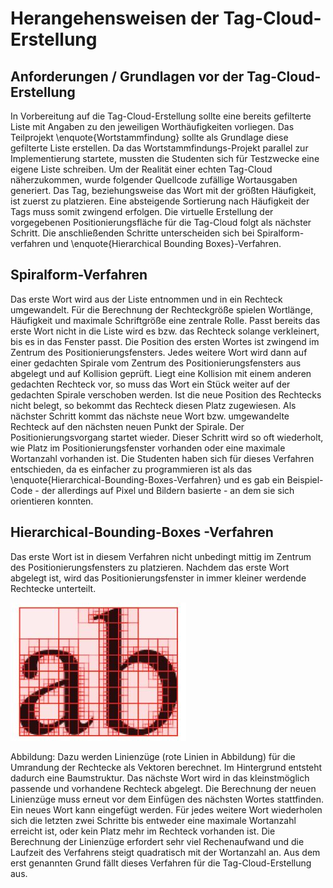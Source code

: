 # Herangehensweisen der Tag-Cloud-Erstellung

## Anforderungen / Grundlagen vor der Tag-Cloud-Erstellung

In Vorbereitung auf die Tag-Cloud-Erstellung sollte eine bereits gefilterte Liste mit Angaben zu den jeweiligen Worthäufigkeiten vorliegen. Das Teilprojekt \enquote{Wortstammfindung} sollte als Grundlage diese gefilterte Liste erstellen. Da das Wortstammfindungs-Projekt parallel zur Implementierung startete, mussten die Studenten sich für Testzwecke eine eigene Liste schreiben. Um der Realität einer echten Tag-Cloud näherzukommen, wurde folgender Quellcode zufällige Wortausgaben generiert.
Das Tag, beziehungsweise das Wort mit der größten Häufigkeit, ist zuerst zu platzieren. Eine absteigende Sortierung nach Häufigkeit der Tags muss somit zwingend erfolgen. 
Die virtuelle Erstellung der vorgegebenen Positionierungsfläche für die Tag-Cloud folgt als nächster Schritt. Die anschließenden Schritte unterscheiden sich bei Spiralform-verfahren und \enquote{Hierarchical Bounding Boxes}-Verfahren. 

## Spiralform-Verfahren

Das erste Wort wird aus der Liste entnommen und in ein Rechteck umgewandelt. Für die Berechnung der Rechteckgröße spielen Wortlänge, Häufigkeit und maximale Schriftgröße eine zentrale Rolle. 
Passt bereits das erste Wort nicht in die Liste wird es bzw. das Rechteck solange verkleinert, bis es in das Fenster passt. Die Position des ersten Wortes ist zwingend im Zentrum des Positionierungsfensters. Jedes weitere Wort wird dann auf einer gedachten Spirale vom Zentrum des Positionierungsfensters aus abgelegt und auf Kollision geprüft. Liegt eine Kollision mit einem anderen gedachten Rechteck vor, so muss das Wort ein Stück weiter auf der gedachten Spirale verschoben werden. Ist die neue Position des Rechtecks nicht belegt, so bekommt das Rechteck diesen Platz zugewiesen. Als nächster Schritt kommt das nächste neue Wort bzw. umgewandelte Rechteck auf den nächsten neuen Punkt der Spirale. Der Positionierungsvorgang startet wieder. Dieser Schritt wird so oft wiederholt, wie Platz im Positionierungsfenster vorhanden oder eine maximale Wortanzahl vorhanden ist. 
Die Studenten haben sich für dieses Verfahren entschieden, da es einfacher zu programmieren ist als das \enquote{Hierarchical-Bounding-Boxes-Verfahren} und es gab ein Beispiel-Code - der allerdings auf Pixel und Bildern basierte - an dem sie sich orientieren konnten. 


## Hierarchical-Bounding-Boxes -Verfahren

Das erste Wort ist in diesem Verfahren nicht unbedingt mittig im Zentrum des Positionierungsfensters zu platzieren. Nachdem das erste Wort abgelegt ist, wird das Positionierungsfenster in immer kleiner werdende Rechtecke unterteilt. 

![\label{abb: HierarchicalBoundingBoxesVerfahren} Hierarchical-Bounding-Boxes-Verfahren, Aufteilung des Positionierungsfensters in Rechtecke](img/HierarchicalBoundingBoxesVerfahren.jpg)

Abbildung: 
Dazu werden Linienzüge (rote Linien in Abbildung) für die Umrandung der Rechtecke als Vektoren berechnet. Im Hintergrund entsteht dadurch eine Baumstruktur. Das nächste Wort wird in das kleinstmöglich passende und vorhandene Rechteck abgelegt. Die Berechnung der neuen Linienzüge muss erneut vor dem Einfügen des nächsten Wortes stattfinden. Ein neues Wort kann eingefügt werden. Für jedes weitere Wort wiederholen sich die letzten zwei Schritte bis entweder eine maximale Wortanzahl erreicht ist, oder kein Platz mehr im Rechteck vorhanden ist. 
Die Berechnung der Linienzüge erfordert sehr viel Rechenaufwand und die Laufzeit des Verfahrens steigt quadratisch mit der Wortanzahl an. Aus dem erst genannten Grund fällt dieses Verfahren für die Tag-Cloud-Erstellung aus. 
